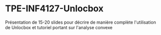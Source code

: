 # TPE-INF4127-Unlocbox
Présentation de 15-20 slides pour décrire de manière complète l'utilisation de Unlocbox et tutoriel portant sur l'analyse convexe
